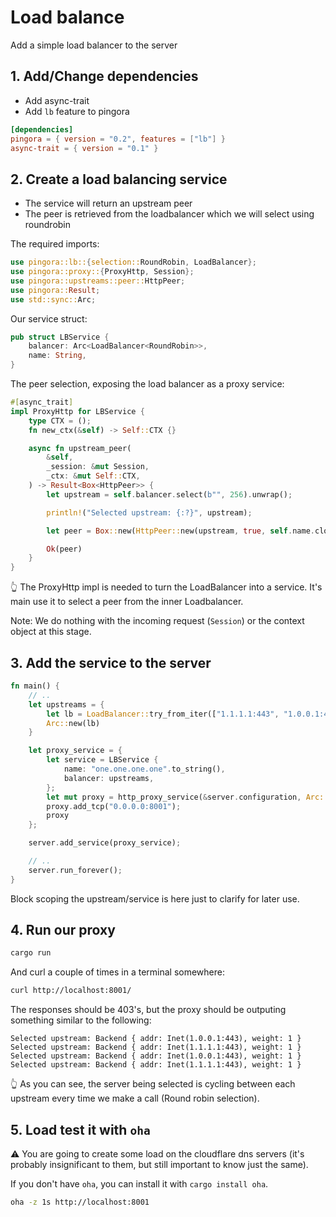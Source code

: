 # Load balance

Add a simple load balancer to the server 

## 1. Add/Change dependencies

- Add async-trait
- Add `lb` feature to pingora

```toml
[dependencies]
pingora = { version = "0.2", features = ["lb"] }
async-trait = { version = "0.1" }
```

## 2. Create a load balancing service

- The service will return an upstream peer
- The peer is retrieved from the loadbalancer which we will select using roundrobin

The required imports:

```rs
use pingora::lb::{selection::RoundRobin, LoadBalancer};
use pingora::proxy::{ProxyHttp, Session};
use pingora::upstreams::peer::HttpPeer;
use pingora::Result;
use std::sync::Arc;
```

Our service struct:

```rs
pub struct LBService {
    balancer: Arc<LoadBalancer<RoundRobin>>,
    name: String,
}
```

The peer selection, exposing the load balancer as a proxy service:

```rs
#[async_trait]
impl ProxyHttp for LBService {
    type CTX = ();
    fn new_ctx(&self) -> Self::CTX {}

    async fn upstream_peer(
        &self,
        _session: &mut Session,
        _ctx: &mut Self::CTX,
    ) -> Result<Box<HttpPeer>> {
        let upstream = self.balancer.select(b"", 256).unwrap();

        println!("Selected upstream: {:?}", upstream);

        let peer = Box::new(HttpPeer::new(upstream, true, self.name.clone()));

        Ok(peer)
    }
}
```

👆 The ProxyHttp impl is needed to turn the LoadBalancer into a service. It's main use it to select a peer from the inner Loadbalancer.

Note: We do nothing with the incoming request (`Session`) or the context object at this stage.

## 3. Add the service to the server

```rs
fn main() {
    // ..
    let upstreams = {
        let lb = LoadBalancer::try_from_iter(["1.1.1.1:443", "1.0.0.1:443"]).unwrap();
        Arc::new(lb)
    }

    let proxy_service = {
        let service = LBService {
            name: "one.one.one.one".to_string(),
            balancer: upstreams,
        };
        let mut proxy = http_proxy_service(&server.configuration, Arc::new(service));
        proxy.add_tcp("0.0.0.0:8001");
        proxy
    };

    server.add_service(proxy_service);

    // ..
    server.run_forever();
}
```

Block scoping the upstream/service is here just to clarify for later use.

## 4. Run our proxy

```sh
cargo run 
```

And curl a couple of times in a terminal somewhere:

```sh
curl http://localhost:8001/
```

The responses should be 403's, but the proxy should be outputing something similar to the following:

```
Selected upstream: Backend { addr: Inet(1.0.0.1:443), weight: 1 }
Selected upstream: Backend { addr: Inet(1.1.1.1:443), weight: 1 }
Selected upstream: Backend { addr: Inet(1.0.0.1:443), weight: 1 }
Selected upstream: Backend { addr: Inet(1.1.1.1:443), weight: 1 }
```

👆 As you can see, the server being selected is cycling between each upstream every time we make a call (Round robin selection).

## 5. Load test it with `oha`

⚠ You are going to create some load on the cloudflare dns servers (it's probably insignificant to them, but still important to know just the same).

If you don't have `oha`, you can install it with `cargo install oha`.

```sh
oha -z 1s http://localhost:8001
```
